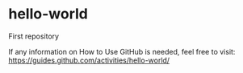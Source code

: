 # hello-world
First repository

If any information on How to Use GitHub is needed, feel free to visit: https://guides.github.com/activities/hello-world/
